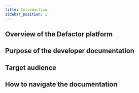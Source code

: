 ```yaml
---
title: Introduction
sidebar_position: 1
---
```


## Overview of the Defactor platform
## Purpose of the developer documentation
## Target audience
## How to navigate the documentation